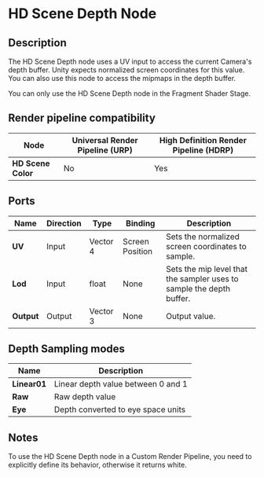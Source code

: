 # HD Scene Depth Node

## Description

The HD Scene Depth node uses a UV input to access the current Camera's depth buffer. Unity expects normalized screen coordinates for this value. You can also use this node to access the mipmaps in the depth buffer.

You can only use the HD Scene Depth node in the Fragment Shader Stage.

## Render pipeline compatibility

| **Node**           | **Universal Render Pipeline (URP)** | **High Definition Render Pipeline (HDRP)** |
| ------------------ | ----------------------------------- | ------------------------------------------ |
| **HD Scene Color** | No                                  | Yes                                        |

## Ports

| **Name**   | **Direction** | **Type** | **Binding**     | **Description**                                              |
| ---------- | ------------- | -------- | --------------- | ------------------------------------------------------------ |
| **UV**     | Input         | Vector 4 | Screen Position | Sets the normalized screen coordinates to sample.            |
| **Lod**    | Input         | float    | None            | Sets the mip level that the sampler uses to sample the depth buffer. |
| **Output** | Output        | Vector 3 | None            | Output value.                                                |

## Depth Sampling modes

| Name         | Description                        |
| ------------ | ---------------------------------- |
| **Linear01** | Linear depth value between 0 and 1 |
| **Raw**      | Raw depth value                    |
| **Eye**      | Depth converted to eye space units |

## Notes

To use the HD Scene Depth node in a Custom Render Pipeline, you need to explicitly define its behavior, otherwise it returns white.